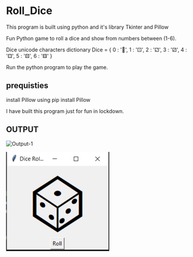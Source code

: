 # Roll_Dice
This program is built using python and it's library Tkinter and Pillow

Fun Python game to roll a dice and show from numbers between (1-6).

Dice unicode characters dictionary
Dice = {
    0 : '🎲',
    1 : '⚀',
    2 : '⚁',
    3 : '⚂',
    4 : '⚃',
    5 : '⚄',
    6 : '⚅'
}

Run the python program to play the game.

## prequisties
install Pillow using 
pip install Pillow


I have built this program just for fun in lockdown.

## OUTPUT
![Output-1](/images/Output-1.png)

![Output-2](/images/Output-2.png)
